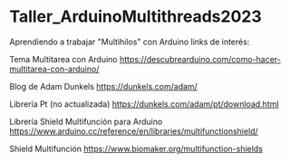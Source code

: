 # Taller_ArduinoMultithreads2023

Aprendiendo a trabajar "Multihilos" con Arduino
links de interés:

Tema Multitarea con Arduino
https://descubrearduino.com/como-hacer-multitarea-con-arduino/

Blog de Adam Dunkels
https://dunkels.com/adam/

Librería Pt (no actualizada)
https://dunkels.com/adam/pt/download.html

Librería Shield Multifunción para Arduino
https://www.arduino.cc/reference/en/libraries/multifunctionshield/

Shield Multifunción
https://www.biomaker.org/multifunction-shields
